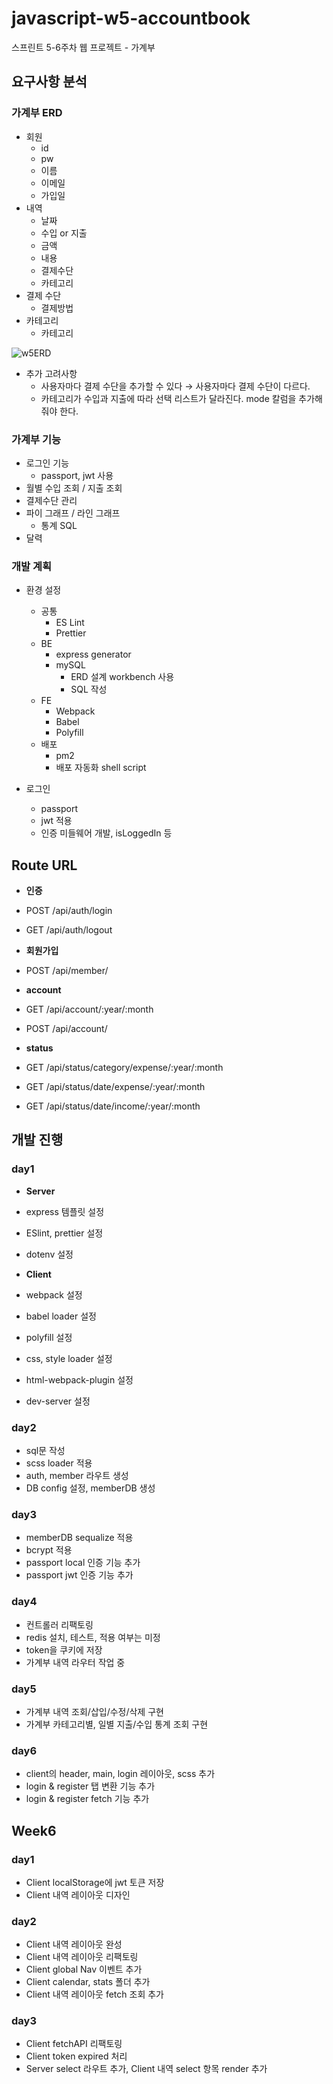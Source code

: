 # javascript-w5-accountbook

스프린트 5-6주차 웹 프로젝트 - 가계부

## 요구사항 분석

### 가계부 ERD

- 회원
  - id
  - pw
  - 이름
  - 이메일
  - 가입일
- 내역
  - 날짜
  - 수입 or 지출
  - 금액
  - 내용
  - 결제수단
  - 카테고리
- 결제 수단
  - 결제방법
- 카테고리
  - 카테고리

![w5ERD](https://user-images.githubusercontent.com/46799722/94554257-c8ab0a80-0294-11eb-9151-3cd3e7ce3c07.JPG)

- 추가 고려사항
  - 사용자마다 결제 수단을 추가할 수 있다 → 사용자마다 결제 수단이 다르다.
  - 카테고리가 수입과 지출에 따라 선택 리스트가 달라진다. mode 칼럼을 추가해줘야 한다.

### 가계부 기능

- 로그인 기능
  - passport, jwt 사용
- 월별 수입 조회 / 지출 조회
- 결제수단 관리
- 파이 그래프 / 라인 그래프
  - 통계 SQL
- 달력

### 개발 계획

- 환경 설정

  - 공통
    - ES Lint
    - Prettier
  - BE
    - express generator
    - mySQL
      - ERD 설계 workbench 사용
      - SQL 작성
  - FE
    - Webpack
    - Babel
    - Polyfill
  - 배포
    - pm2
    - 배포 자동화 shell script

- 로그인
  - passport
  - jwt 적용
  - 인증 미들웨어 개발, isLoggedIn 등

## Route URL

- **인증**
- POST /api/auth/login
- GET /api/auth/logout

- **회원가입**
- POST /api/member/

- **account**
- GET /api/account/:year/:month
- POST /api/account/

- **status**
- GET /api/status/category/expense/:year/:month
- GET /api/status/date/expense/:year/:month
- GET /api/status/date/income/:year/:month

## 개발 진행

### day1

- **Server**
- express 템플릿 설정
- ESlint, prettier 설정
- dotenv 설정

- **Client**
- webpack 설정
- babel loader 설정
- polyfill 설정
- css, style loader 설정
- html-webpack-plugin 설정
- dev-server 설정

### day2

- sql문 작성
- scss loader 적용
- auth, member 라우트 생성
- DB config 설정, memberDB 생성

### day3

- memberDB sequalize 적용
- bcrypt 적용
- passport local 인증 기능 추가
- passport jwt 인증 기능 추가

### day4

- 컨트롤러 리팩토링
- redis 설치, 테스트, 적용 여부는 미정
- token을 쿠키에 저장
- 가계부 내역 라우터 작업 중

### day5

- 가계부 내역 조회/삽입/수정/삭제 구현
- 가계부 카테고리별, 일별 지출/수입 통계 조회 구현

### day6

- client의 header, main, login 레이아웃, scss 추가
- login & register 탭 변환 기능 추가
- login & register fetch 기능 추가

## Week6

### day1

- Client localStorage에 jwt 토큰 저장
- Client 내역 레이아웃 디자인

### day2

- Client 내역 레이아웃 완성
- Client 내역 레이아웃 리팩토링
- Client global Nav 이벤트 추가
- Client calendar, stats 폴더 추가
- Client 내역 레이아웃 fetch 조회 추가

### day3

- Client fetchAPI 리팩토링
- Client token expired 처리
- Server select 라우트 추가, Client 내역 select 항목 render 추가
